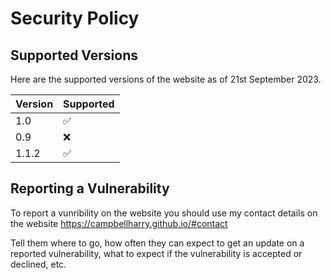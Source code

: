 # Security Policy

## Supported Versions

Here are the supported versions of the website as of 21st September 2023.

|Version| Supported          |
| ------| -------------------|
| 1.0   | :white_check_mark: |
| 0.9   | :x:                |
| 1.1.2 | :white_check_mark: |


## Reporting a Vulnerability

To report a vunribility on the website you should use my contact details on the website https://campbellharry.github.io/#contact 

Tell them where to go, how often they can expect to get an update on a
reported vulnerability, what to expect if the vulnerability is accepted or
declined, etc.
